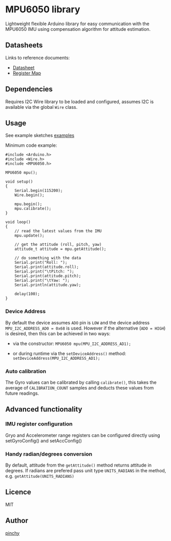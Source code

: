 # MPU6050 library
Lightweight flexible Arduino library for easy communication with the MPU6050 IMU using compensation algorithm for attitude estimation.

## Datasheets
Links to reference documents:
 * [Datasheet](https://invensense.tdk.com/wp-content/uploads/2015/02/MPU-6000-Datasheet1.pdf)
 * [Register Map](https://invensense.tdk.com/wp-content/uploads/2015/02/MPU-6000-Register-Map1.pdf)

## Dependencies
Requires I2C Wire library to be loaded and configured, assumes I2C is available via the global `Wire` class.

## Usage
See example sketches [examples](https://github.com/pinchy/MPU6050/tree/master/examples)  

Minimum code example:
```
#include <Arduino.h>
#include <Wire.h>
#include <MPU6050.h>

MPU6050 mpu();

void setup()
{
    Serial.begin(115200);
    Wire.begin();

    mpu.begin();
    mpu.calibrate();
}

void loop()
{
    // read the latest values from the IMU
    mpu.update();

    // get the attitude (roll, pitch, yaw)
    attitude_t attitude = mpu.getAttitude();

    // do something with the data
    Serial.print("Roll: ");
    Serial.print(attitude.roll);
    Serial.print("\tPitch: ");
    Serial.print(attitude.pitch);
    Serial.print("\tYaw: ");
    Serial.println(attitude.yaw);
    
    delay(100);
}
```

### Device Address
By default the device assumes `ADO` pin is `LOW` and the device address `MPU_I2C_ADDRESS_AD0 = 0x68` is used.  However if the alternative (`ADO = HIGH`) is desired, then this can be achieved in two ways:

 * via the constructor: 
   `MPU6050 mpu(MPU_I2C_ADDRESS_AD1);`

 * or during runtime via the `setDeviceAddress()` method:
   `setDeviceAddress(MPU_I2C_ADDRESS_AD1);`


### Auto calibration
The Gyro values can be calibrated by calling `calibrate()`, this takes the average of `CALIBRATION_COUNT` samples and deducts these values from future readings.

## Advanced functionality


### IMU register configuration
Gryo and Accelerometer range registers can be configured directly using
setGyroConfig() and setAccConfig()

### Handy radian/degrees conversion
By default, attitude from the `getAttitude()` method returns attitude in degrees. If radians are prefered pass unit type `UNITS_RADIANS` in the method, e.g. `getAttitude(UNITS_RADIANS)`


## Licence
MIT

## Author

[pinchy](https://github.com/pinchy)
